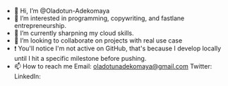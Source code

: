 - 👋 Hi, I’m @Oladotun-Adekomaya
- 👀 I’m interested in programming, copywriting, and fastlane entrepreneurship.
- 🌱 I’m currently sharpning my cloud skills.
- 💞️ I’m looking to collaborate on projects with real use case
- ❗ You'll notice I'm not active on GitHub, that's because 
     I develop locally until I hit a specific milestone before pushing.
- 📫 How to reach me
     Email: oladotunadekomaya@gmail.com
     Twitter:
     LinkedIn:

<!---
Oladotun-Adekomaya/Oladotun-Adekomaya is a ✨ special ✨ repository because its `README.md` (this file) appears on your GitHub profile.
You can click the Preview link to take a look at your changes.
--->
